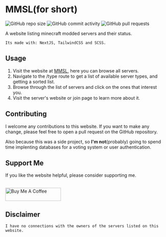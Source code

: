 # MMSL(for short)

![GitHub repo size](https://img.shields.io/github/repo-size/aryxst/minecraft-modded-servers)
![GitHub commit activity](https://img.shields.io/github/commit-activity/m/Aryxst/minecraft-modded-servers)
![GitHub pull requests](https://img.shields.io/github/issues-pr/Aryxst/minecraft-modded-servers)

A website listing minecraft modded servers and their status.

    Its made with: NextJS, TailwindCSS and SCSS.

## Usage

1. Visit the website at [MMSL](https://minecraftmoddedservers.vercel.app), here you can browse all servers.
2. Navigate to the /type route to get a list of available server types, and getting a sorted list.
3. Browse through the list of servers and click on the ones that interest you.
4. Visit the server's website or join page to learn more about it.

## Contributing

I welcome any contributions to this website. If you want to make any change, please feel free to open a pull request on the GitHub repository.

Also because this was a side project, so **I'm not**(probably) going to spend time implenting databases for a voting system or user authentication.

## Support Me

<p>If you like the website helpful, please consider supporting me.</p>
<br/>
<a href="https://www.buymeacoffee.com/jessieodeh" target="_blank"><img src="https://cdn.buymeacoffee.com/buttons/default-orange.png" alt="Buy Me A Coffee" height="41" width="174"></a>

## Disclaimer

    I have no connections with the owners of the servers listed on this website.
